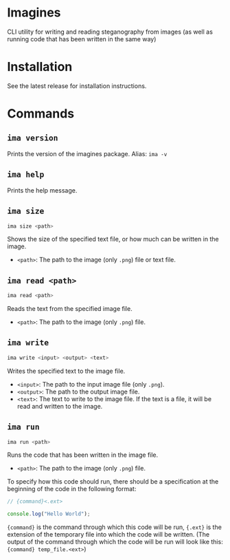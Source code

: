 # Imagines

CLI utility for writing and reading steganography from images (as well as running code that has been written in the same
way)

# Installation

See the latest release for installation instructions.

# Commands

## `ima version`

Prints the version of the imagines package.
Alias: `ima -v`

## `ima help`

Prints the help message.

## `ima size`

```bash
ima size <path>
```

Shows the size of the specified text file, or how much can be written in the image.

- `<path>`: The path to the image (only `.png`) file or text file.

## `ima read <path>`

```bash
ima read <path>
```

Reads the text from the specified image file.

- `<path>`: The path to the image (only `.png`) file.

## `ima write`

```bash
ima write <input> <output> <text>
```

Writes the specified text to the image file.

- `<input>`: The path to the input image file (only `.png`).
- `<output>`: The path to the output image file.
- `<text>`: The text to write to the image file. If the text is a file, it will be read and written to the image.

## `ima run`

```bash
ima run <path>
```

Runs the code that has been written in the image file.

- `<path>`: The path to the image (only `.png`) file.

To specify how this code should run, there should be a specification at the beginning of the code in the following
format:

````js
// {command}<.ext>

console.log("Hello World");
````

`{command}` is the command through which this code will be run, `{.ext}` is the extension of the temporary file into
which the code will be written. (The output of the command through which the code will be run will look like this:
`{command} temp_file.<ext>`)